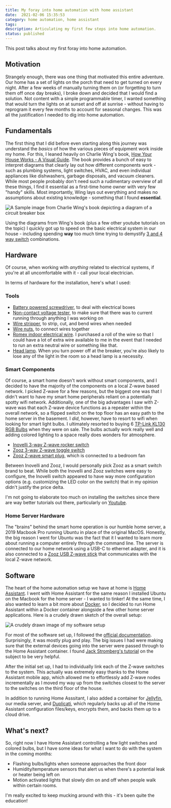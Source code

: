```yaml
---
title: My foray into home automation with home assistant 
date:  2021-02-06 15:35:53
category: home automation, home assistant
tags: 
description: Articulating my first few steps into home automation.
status: published 
---
```

This post talks about my first foray into home automation. 
## Motivation 

Strangely enough, there was one thing that motivated this entire adventure. Our home has a set of lights on the porch that need to get turned on every night. After a few weeks of manually turning them on (or forgetting to turn them off once day breaks), I broke down and decided that I would find a solution. Not content with a simple programmable timer, I wanted something that would turn the lights on at sunset and off at sunrise - without having to reprogram it every few months to account for seasonal changes. This was all the justification I needed to dig into home automation. 

## Fundamentals  

The first thing that I did before even starting along this journey was understand the *basics* of how the various pieces of equipment work inside my home. For this, I leaned heavily on Charlie Wing's book, [How Your House Works - A Visual Guide]("https://amzn.to/2XSvrRq"). The book provides a bunch of easy to interpret diagrams that clearly lay out how different components work - such as plumbing systems, light switches, HVAC, and even individual appliances like dishwashers, garbage disposals, and vacuum cleaners. While most people probably don't need such a rudimentary overview of all these things, I find it essential as a first-time home owner with very few "handy" skills. Most importantly, Wing lays out everything and makes no assumptions about existing knowledge - something that I found **essential**. 

  <img src="{static}/images/wing-book-sample.png" class="img-responsive" alt="A Sample image from Charlie Wing's book depicting a diagram of a circuit breaker box">

Using the diagrams from Wing's book (plus a few other youtube tutorials on the topic) I quickly got up to speed on the basic electrical system in our house - including spending **way** too much time trying to demystify [3 and 4 way switch]("https://en.wikipedia.org/wiki/Multiway_switching) combinations. 


## Hardware 

Of course, when working with *anything* related to electrical systems, if you're at all uncomfortable with it - call your local electrician.

In terms of hardware for the installation, here's what I used: 

### Tools 

- [Battery powered screwdriver](https://amzn.to/3oTv3Nn), to deal with electrical boxes 
- [Non-contact voltage tester](https://amzn.to/3cMhE7x), to make sure that there was to current running through anything I was working on 
- [Wire stripper](https://amzn.to/2YUa6qY), to strip, cut, and bend wires when needed 
- [Wire nuts](https://amzn.to/2N36L6w), to connect wires together 
- [Romex indoor electrical wire](https://amzn.to/2YP7xGM). I purchased a roll of the wire so that I could have a lot of extra wire available to me in the event that I needed to run an extra neutral wire or something like that. 
- [Head lamp](https://amzn.to/3aKhTx4). When you turn power off at the breaker, you're also likely to lose any of the light in the room so a head lamp is a necessity. 

### Smart Components 

Of course, a smart home doesn't work without smart components, and I decided to have the majority of the components on a local Z-wave based network. I picked Z-wave for a few reasons, but the biggest one was that I didn't want to have my smart home peripherals reliant on a potentially spotty wifi network. Additionally, one of the big advantages I saw with Z-wave was that each Z-wave device functions as a repeater within the overall network, so a flipped switch on the top floor has an easy path to the home server in the basement. I *did*, however, have to resort to wifi when looking for smart light bulbs. I ultimately resorted to buying 6 [TP-Link KL130 RGB Bulbs](https://amzn.to/3tAxgRy) when they were on sale. The bulbs actually work really well and adding colored lighting to a space really does wonders for atmosphere. 

- [Inovelli 3-way Z-wave rocker switch](https://amzn.to/3tsvUYS)
- [Zooz 3-way Z-wave toggle switch](https://amzn.to/3tyeWbv)
- [Zooz Z-wave smart plug](https://amzn.to/3aDwAlL), which is connected to a bedroom fan

Between Inovelli and Zooz, I would personally pick Zooz as a smart switch brand to beat. While both the Inovelli and Zooz switches were easy to configure, the Inovelli switch appeared to have way more configuration options (e.g. customizing the LED color on the switch) that in my opinion didn't justify the price delta. 

I'm not going to elaborate too much on installing the switches since there are way better tutorials out there, particularly on [Youtube](https://www.youtube.com/watch?v=PXRqaDX7A3A). 

### Home Server Hardware 

The "brains" behind the smart home operation is our humble home server, a 2019 Macbook Pro running Ubuntu in place of the original MacOS. Honestly, the big reason I went for Ubuntu was the fact that it I wanted to learn more about running a computer entirely through the command line. The server is connected to our home network using a USB-C to ethernet adapter, and it is also connected to a [Zooz USB Z-wave stick](https://amzn.to/2YURyXE) that communicates with the local Z-wave network. 

## Software 

The heart of the home automation setup we have at home is [Home Assistant](https://www.home-assistant.io/). I went with Home Assistant for the same reason I installed Ubuntu on the Macbook for the home server - I wanted to tinker! At the same time, I also wanted to learn a bit more about [Docker](docker.com), so I decided to run Home Assistant within a Docker container alongside a few other home server applications. Here is a crudely drawn sketch of the overall setup: 

  <img src="{static}/images/homeassistant-docker-layout.png" class="img-responsive" alt="A crudely drawn image of my software setup">

For most of the software set up, I followed the [official documentation](https://www.home-assistant.io/docs/installation/docker/). Surprisingly, it was mostly plug and play. The big issues I had were making sure that the external devices going into the server were passed through to the Home Assistant container. I found [Jack Stromberg's tutorial](https://jackstromberg.com/2020/02/home-assistant-z-wave-docker-raspberrypi/) on the subject to be very helpful. 

After the initial set up, I had to individually link each of the Z-wave switches to the system. This actually was extremely easy thanks to the Home Assistant mobile app, which allowed me to effortlessly add Z-wave nodes incrementally as I moved my way up from the switches closest to the server to the switches on the third floor of the house. 

In addition to running Home Asssitant, I also added a container for [Jellyfin](https://jellyfin.org/), our media server, and [Duplicati](https://www.duplicati.com/), which regularly backs up all of the Home Assistant configuration files/keys, encrypts them, and backs them up to a cloud drive. 

## What's next? 

So, right now I have Home Assistant controlling a few light switches and colored bulbs, but I have some ideas for what I want to do with the system in the coming months: 

- Flashing bulbs/lights when someone approaches the front door 
- Humidity/temperature sensors that alert us when there's a potential leak or heater being left on 
- Motion activated lights that slowly dim on and off when people walk within certain rooms. 

I'm really excited to keep mucking around with this - it's been quite the education! 